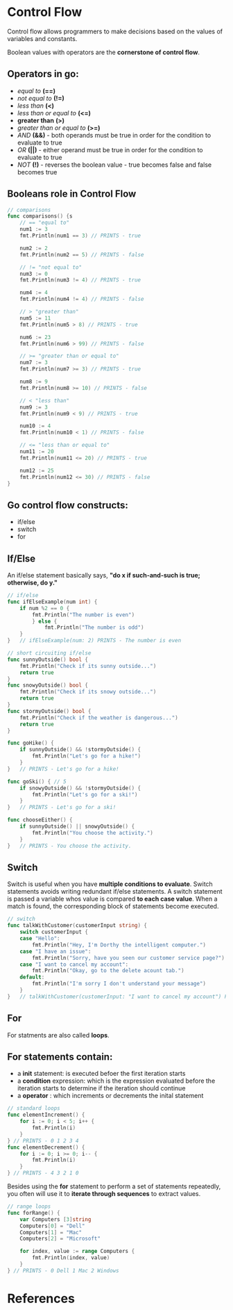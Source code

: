 # Control Flow 

Control flow allows programmers to make decisions based on the values of variables and constants.

Boolean values with operators are the **cornerstone of control flow**.  

## Operators in go: 
- *equal to* **(==)** 
- *not equal to*	**(!=)** 
- *less than* 	**(<)** 
- *less than or equal to* 	**(<=)** 
- **greater than** 		**(>)**
- *greater than or equal to* 	**(>=)** 
- *AND* 	**(&&)** 	- both operands must be true in order for the condition to evaluate to true 
- *OR* 	**(||)** 		- either operand must be true in order for the condition to evaluate to true 
- *NOT* 	**(!)** 		- reverses the boolean value - true becomes false and false becomes true 

## Booleans role in Control Flow
 
``` go 
// comparisons 
func comparisons() {s
	// == "equal to"
	num1 := 3
	fmt.Println(num1 == 3) // PRINTS - true

	num2 := 2
	fmt.Println(num2 == 5) // PRINTS - false

	// != "not equal to"
	num3 := 0
	fmt.Println(num3 != 4) // PRINTS - true

	num4 := 4
	fmt.Println(num4 != 4) // PRINTS - false

	// > "greater than"
	num5 := 11
	fmt.Println(num5 > 8) // PRINTS - true

	num6 := 23
	fmt.Println(num6 > 99) // PRINTS - false

	// >= "greater than or equal to"
	num7 := 3
	fmt.Println(num7 >= 3) // PRINTS - true

	num8 := 9
	fmt.Println(num8 >= 10) // PRINTS - false

	// < "less than"
	num9 := 3
	fmt.Println(num9 < 9) // PRINTS - true

	num10 := 4
	fmt.Println(num10 < 1) // PRINTS - false

	// <= "less than or equal to"
	num11 := 20
	fmt.Println(num11 <= 20) // PRINTS - true

	num12 := 25
	fmt.Println(num12 <= 30) // PRINTS - false
}
```  
## Go control flow constructs: 
- if/else  
- switch 
- for 

## If/Else 
An if/else statement basically says, **"do x if such-and-such is true; otherwise, do y."** 
 
``` go 
// if/else 
func ifElseExample(num int) {
	if num %2 == 0 {
		fmt.Println("The number is even")
		} else {
			fmt.Println("The number is odd")
	}	
}	// ifElseExample(num: 2) PRINTS - The number is even 
``` 

``` go 
// short circuiting if/else
func sunnyOutside() bool { 
	fmt.Println("Check if its sunny outside...")
	return true
}
func snowyOutside() bool {
	fmt.Println("Check if its snowy outside...")
	return true
}
func stormyOutside() bool { 
	fmt.Println("Check if the weather is dangerous...")
	return true
}

func goHike() { 
	if sunnyOutside() && !stormyOutside() {
		fmt.Println("Let's go for a hike!")
	}				
}	// PRINTS - Let's go for a hike!

func goSki() { // 5
	if snowyOutside() && !stormyOutside() {
		fmt.Println("Let's go for a ski!")
	}				
}	// PRINTS - Let's go for a ski!

func chooseEither() {
	if sunnyOutside() || snowyOutside() { 
		fmt.Println("You choose the activity.")
	}
}	// PRINTS - You choose the activity.
``` 

## Switch  
Switch is useful when you have **multiple conditions to evaluate**. Switch statements avoids writing redundant if/else statements. A switch statement is passed a variable whos value is compared **to each case value**. When a match is found, the corresponding block of statements become executed. 

``` go 
// switch
func talkWithCustomer(customerInput string) {
	switch customerInput {
	case "Hello":
		fmt.Println("Hey, I'm Dorthy the intelligent computer.")
	case "I have an issue":
		fmt.Println("Sorry, have you seen our customer service page?")
	case "I want to cancel my account":
		fmt.Println("Okay, go to the delete acount tab.")
	default:
		fmt.Println("I'm sorry I don't understand your message")
	}
}	// talkWithCustomer(customerInput: "I want to cancel my account") PRINTS - Okay, go to the delete tab
``` 

## For 
For statments are also called **loops**. 

## For statements contain: 
- a **init** statement: is executed befoer the first iteration starts 
- a **condition** expression: which is the expression evaluated before the iteration starts to determine if the iteration should continue
- a **operator** : which increments or decrements the inital statement


``` go 
// standard loops
func elementIncrement() {
	for i := 0; i < 5; i++ {
		fmt.Println(i)
	}
} // PRINTS - 0 1 2 3 4
func elementDecrement() {
	for i := 0; i >= 0; i-- {
		fmt.Println(i)
	}
} // PRINTS - 4 3 2 1 0
``` 
Besides using the **for** statement to perform a set of statements repeatedly, you often will use it to **iterate through sequences** to extract values. 

``` go 
// range loops
func forRange() {
	var Computers [3]string
	Computers[0] = "Dell"
	Computers[1] = "Mac"
	Computers[2] = "Microsoft"

	for index, value := range Computers {
		fmt.Println(index, value)
	}
} // PRINTS - 0 Dell 1 Mac 2 Windows
``` 
# References 

